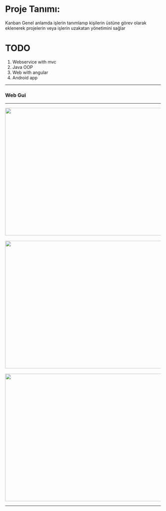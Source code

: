 Proje Tanımı:
=======
Kanban Genel anlamda işlerin tanımlanıp kişilerin üstüne görev olarak eklenerek projelerin veya işlerin uzakatan yönetimini sağlar

TODO
=========
1. Webservice with mvc
2. Java OOP
3. Web with angular
4. Android app

---------------------------
<h3>Web Gui</h3>
 
<hr align="center">
<img src="https://github.com/paufsc/Kanban/blob/master/img/1.png" height="412" width="850">&nbsp;<br>
<img src="https://github.com/paufsc/Kanban/blob/master/img/2.png" height="412" width="850">&nbsp;<br>
<img src="https://github.com/paufsc/Kanban/blob/master/img/3.png" height="412" width="850"><br>
<hr>